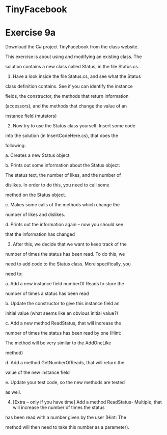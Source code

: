 # TinyFacebook
<h1>Exercise 9a</h1>

Download the C# project TinyFacebook from the class website.

This exercise is about using and modifying an existing class. The

solution contains a new class called Status, in the file Status.cs.

1. Have a look inside the file Status.cs, and see what the Status

class definition contains. See if you can identify the instance

fields, the constructor, the methods that return information

(accessors), and the methods that change the value of an

instance field (mutators)

2. Now try to use the Status class yourself. Insert some code

into the solution (in InsertCodeHere.cs), that does the

following:

a. Creates a new Status object.

b. Prints out some information about the Status object:

The status text, the number of likes, and the number of

dislikes. In order to do this, you need to call some

method on the Status object.

c. Makes some calls of the methods which change the

number of likes and dislikes.

d. Prints out the information again – now you should see

that the information has changed

3. After this, we decide that we want to keep track of the

number of times the status has been read. To do this, we

need to add code to the Status class. More specifically, you

need to:

a. Add a new instance field numberOf Reads to store the

number of times a status has been read

b. Update the constructor to give this instance field an

initial value (what seems like an obvious initial value?)

c. Add a new method ReadStatus, that will increase the

number of times the status has been read by one (Hint:

The method will be very similar to the AddOneLike

method)

d. Add a method GetNumberOfReads, that will return the

value of the new instance field

e. Update your test code, so the new methods are tested

as well.

4. [Extra – only if you have time] Add a method ReadStatus-
Multiple, that will increase the number of times the status

has been read with a number given by the user (Hint: The

method will then need to take this number as a parameter).

